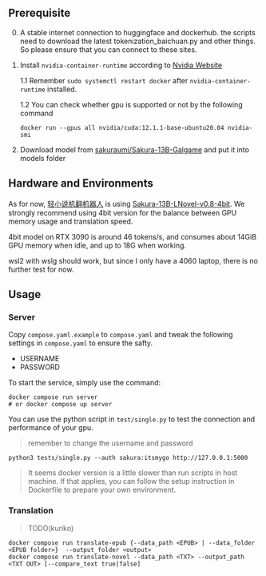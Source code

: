 ## Prerequisite 

0. A stable internet connection to huggingface and dockerhub. the scripts need to download the latest tokenization_baichuan.py and other things. So please ensure that you can connect to these sites.

1. Install `nvidia-container-runtime` according to [Nvidia Website](https://docs.nvidia.com/datacenter/cloud-native/container-toolkit/latest/install-guide.html)

    1.1 Remember `sudo systemctl restart docker` after `nvidia-container-runtime` installed. 

    1.2 You can check whether gpu is supported or not by the following command

    ```shell
    docker run --gpus all nvidia/cuda:12.1.1-base-ubuntu20.04 nvidia-smi
    ```

2. Download model from [sakuraumi/Sakura-13B-Galgame](https://huggingface.co/sakuraumi/Sakura-13B-Galgame) and put it into models folder

## Hardware and Environments

As for now, [轻小说机翻机器人](https://books.fishhawk.top/) is using [Sakura-13B-LNovel-v0.8-4bit](https://huggingface.co/SakuraLLM/Sakura-13B-LNovel-v0.8-4bit). 
We strongly recommend using 4bit version for the balance between GPU memory usage and translation speed.

4bit model on RTX 3090 is around 46 tokens/s, and consumes about 14GiB GPU memory when idle, and up to 18G when working.

wsl2 with wslg should work, but since I only have a 4060 laptop, there is no further test for now.


## Usage

### Server

Copy `compose.yaml.example` to `compose.yaml` and tweak the following settings in `compose.yaml` to ensure the safty.
- USERNAME
- PASSWORD

To start the service, simply use the command:
```shell
docker compose run server
# or docker compose up server
```

You can use the python script in `test/single.py` to test the connection and performance of your gpu.

> remember to change the username and password
```shell
python3 tests/single.py --auth sakura:itsmygo http://127.0.0.1:5000 
```

> It seems docker version is a little slower than run scripts in host machine. If that applies, you can follow the setup instruction in Dockerfile to prepare your own environment.


### Translation

> TODO(kuriko)

```shell
docker compose run translate-epub {--data_path <EPUB> | --data_folder <EPUB folder>}  --output_folder <output>
docker compose run translate-novel --data_path <TXT> --output_path <TXT OUT> [--compare_text true|false]
```

